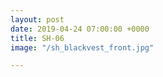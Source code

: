 ```yaml
---
layout: post
date: 2019-04-24 07:00:00 +0000
title: SH-06
image: "/sh_blackvest_front.jpg"

---
```

